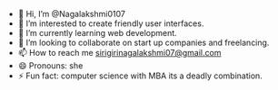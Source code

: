 - 👋 Hi, I’m @Nagalakshmi0107
- 👀 I’m interested  to create friendly user interfaces. 
- 🌱 I’m currently learning web development.
- 💞️ I’m looking to collaborate on start up companies and freelancing.
- 📫 How to reach me sirigirinagalakshmi07@gmail.com
- 😄 Pronouns: she
- ⚡ Fun fact: computer science with MBA its a deadly combination.

<!---
Nagalakshmi0107/Nagalakshmi0107 is a ✨ special ✨ repository because its `README.md` (this file) appears on your GitHub profile.
You can click the Preview link to take a look at your changes.
--->
